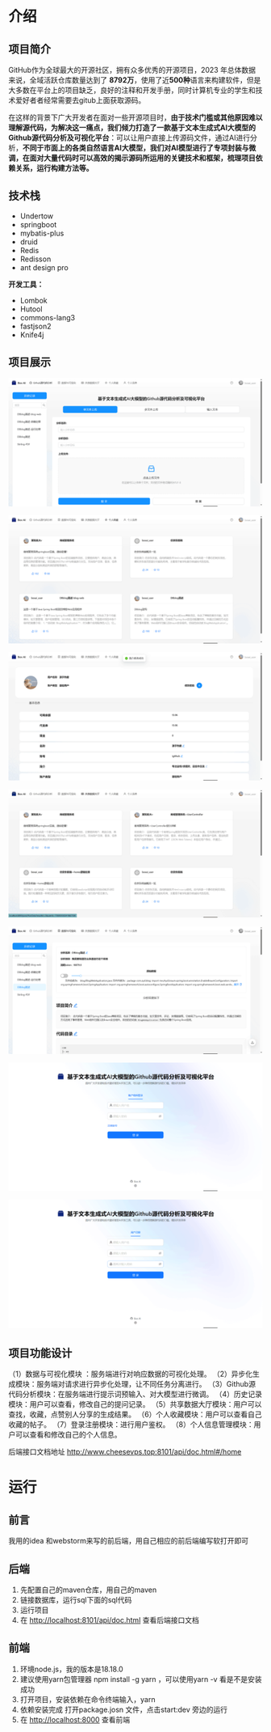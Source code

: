 
# 介绍

## 项目简介

GitHub作为全球最大的开源社区，拥有众多优秀的开源项目，2023 年总体数据来说，全域活跃仓库数量达到了 **8792万**，使用了近**500种**语言来构建软件，但是大多数在平台上的项目缺乏，良好的注释和开发手册，同时计算机专业的学生和技术爱好者者经常需要去gitub上面获取源码。

在这样的背景下广大开发者在面对一些开源项目时，**由于技术门槛或其他原因难以理解源代码，为解决这一痛点，我们倾力打造了一款基于文本生成式Al大模型的Github源代码分析及可视化平台**：可以让用户直接上传源码文件，通过AI进行分析，**不同于市面上的各类自然语言AI大模型，我们对AI模型进行了专项封装与微调，在面对大量代码时可以高效的揭示源码所运用的关键技术和框架，梳理项目依赖关系，运行构建方法等。**

## 技术栈

- Undertow
- springboot
- mybatis-plus
- druid
- Redis
- Redisson
- ant design pro

**开发工具：**

- Lombok
- Hutool
- commons-lang3
- fastjson2
- Knife4j

## 项目展示

![](attachments/Github源码分析.png)

![](attachments/个人收藏.png)

![](attachments/个人信息.png)

![](attachments/共享数据大厅.png)

![](attachments/数据与可视化.png)

![](attachments/用户登录.png)

![](attachments/用户注册.png)

## 项目功能设计

（1）数据与可视化模块 ：服务端进行对响应数据的可视化处理。
（2）异步化生成模块：服务端对请求进行异步化处理，让不同任务分离进行。
（3）Github源代码分析模块：在服务端进行提示词预输入、对大模型进行微调。
（4）历史记录模块：用户可以查看，修改自己的提问记录。
（5）共享数据大厅模块：用户可以查找，收藏，点赞别人分享的生成结果。
（6）个人收藏模块：用户可以查看自己收藏的帖子。
（7）登录注册模块：进行用户鉴权。
（8）个人信息管理模块：用户可以查看和修改自己的个人信息。

后端接口文档地址
<http://www.cheesevps.top:8101/api/doc.html#/home>

# 运行

## 前言

我用的idea 和webstorm来写的前后端，用自己相应的前后端编写软打开即可

## 后端

1. 先配置自己的maven仓库，用自己的maven
2. 链接数据库，运行sql下面的sql代码
3. 运行项目
4. 在 <http://localhost:8101/api/doc.html> 查看后端接口文档

## 前端

1. 环境node.js，我的版本是18.18.0
2. 建议使用yarn包管理器 npm install -g yarn ，可以使用yarn -v 看是不是安装成功
3. 打开项目，安装依赖在命令终端输入，yarn
4. 依赖安装完成 打开package.josn 文件，点击start:dev 旁边的运行
5. 在 <http://localhost:8000> 查看前端
